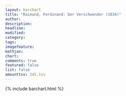 ```yaml
---
layout: barchart
title: "Raimund, Ferdinand: Der Verschwender (1834)"
author:
description:
headline:
modified:
category:
tags:
imagefeature: 
mathjax: 
chart: 
comments: true
featured: false
list: false
amounttsv: 241.tsv
---
```

{% include barchart.html %}
